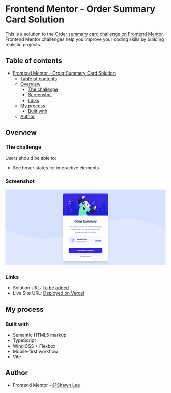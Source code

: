 # Frontend Mentor - Order Summary Card Solution

This is a solution to the [Order summary card challenge on Frontend Mentor](https://www.frontendmentor.io/challenges/order-summary-component-QlPmajDUj). Frontend Mentor challenges help you improve your coding skills by building realistic projects.

## Table of contents

- [Frontend Mentor - Order Summary Card Solution](#frontend-mentor---order-summary-card-solution)
  - [Table of contents](#table-of-contents)
  - [Overview](#overview)
    - [The challenge](#the-challenge)
    - [Screenshot](#screenshot)
    - [Links](#links)
  - [My process](#my-process)
    - [Built with](#built-with)
  - [Author](#author)

## Overview

### The challenge

Users should be able to:

- See hover states for interactive elements

### Screenshot

![Desktop Screenshot](./screenshots/screenshot-desktop.png)

### Links

- Solution URL: [To be added](https://your-solution-url.com)
- Live Site URL: [Deployed on Vercel](https://order-summary-component-pi-five.vercel.app/)

## My process

### Built with

- Semantic HTML5 markup
- TypeScript
- WindiCSS + Flexbox
- Mobile-first workflow
- Vite

## Author

- Frontend Mentor - [@Shawn Lee](https://www.frontendmentor.io/profile/OGShawnLee)
